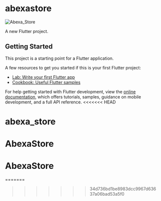 # abexastore

![Abexa_Store](https://github.com/Michaelabx01/abexa_store/assets/137433436/d90151a0-2f69-4eb8-b02c-aeca15cfe926)

A new Flutter project.

## Getting Started

This project is a starting point for a Flutter application.

A few resources to get you started if this is your first Flutter project:

- [Lab: Write your first Flutter app](https://docs.flutter.dev/get-started/codelab)
- [Cookbook: Useful Flutter samples](https://docs.flutter.dev/cookbook)

For help getting started with Flutter development, view the
[online documentation](https://docs.flutter.dev/), which offers tutorials,
samples, guidance on mobile development, and a full API reference.
<<<<<<< HEAD
# abexa_store
# AbexaStore
# AbexaStore
=======



>>>>>>> 34d736bd1be8983dcc9967d63637a06bad53a5f0
